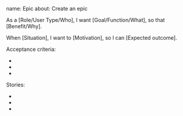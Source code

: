 name: Epic
about: Create an epic

As a [Role/User Type/Who], I want [Goal/Function/What], so that [Benefit/Why].

When [Situation], I want to [Motivation], so I can [Expected outcome].

Acceptance criteria:

-
-
-

Stories:

-
-
-
